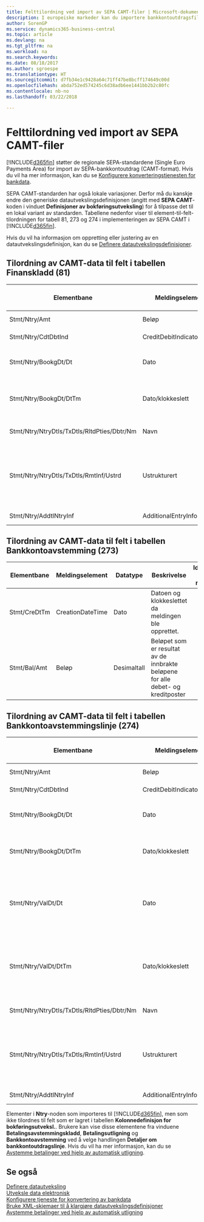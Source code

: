 ```yaml
---
title: Felttilordning ved import av SEPA CAMT-filer | Microsoft-dokumentasjon
description: I europeiske markeder kan du importere bankkontoutdragsfiler i de regionale SEPA-standardene (Single Euro Payments Area).
author: SorenGP
ms.service: dynamics365-business-central
ms.topic: article
ms.devlang: na
ms.tgt_pltfrm: na
ms.workload: na
ms.search.keywords: 
ms.date: 08/18/2017
ms.author: sgroespe
ms.translationtype: HT
ms.sourcegitcommit: d7fb34e1c9428a64c71ff47be8bcff174649c00d
ms.openlocfilehash: abda752ed574245c6d38adb6ee1441bb2b2c80fc
ms.contentlocale: nb-no
ms.lasthandoff: 03/22/2018

---
```

# <a name="field-mapping-when-importing-sepa-camt-files"></a>Felttilordning ved import av SEPA CAMT-filer
[!INCLUDE[d365fin](includes/d365fin_md.md)] støtter de regionale SEPA-standardene (Single Euro Payments Area) for import av SEPA-bankkontoutdrag (CAMT-format). Hvis du vil ha mer informasjon, kan du se [Konfigurere konverteringstjenesten for bankdata](bank-how-setup-bank-data-conversion-service.md).  

 SEPA CAMT-standarden har også lokale variasjoner. Derfor må du kanskje endre den generiske datautvekslingsdefinisjonen (angitt med **SEPA CAMT**-koden i vinduet **Definisjoner av bokføringsutveksling**) for å tilpasse det til en lokal variant av standarden. Tabellene nedenfor viser til element-til-felt-tilordningen for tabell 81, 273 og 274 i implementeringen av SEPA CAMT i [!INCLUDE[d365fin](includes/d365fin_md.md)].  

 Hvis du vil ha informasjon om oppretting eller justering av en datautvekslingsdefinisjon, kan du se [Definere datautvekslingsdefinisjoner](across-how-to-set-up-data-exchange-definitions.md).  

## <a name="camt-data-mapping-to-fields-in-the-general-journal-table-81"></a>Tilordning av CAMT-data til felt i tabellen Finanskladd (81)  

|Elementbane|Meldingselement|Datatype|Beskrivelse|Identifikator for minustegn|Feltnr.|Feltnavn|  
|------------------|---------------------|---------------|-----------------|-------------------------------|---------------|----------------|  
|Stmt/Ntry/Amt|Beløp|Desimaltall|Pengebeløpet i kontantposten||13|Beløp|  
|Stmt/Ntry/CdtDbtInd|CreditDebitIndicator|Tekst|Angir om posten er en kredit- eller en debetpost|DBET|13|Beløp|  
|Stmt/Ntry/BookgDt/Dt|Dato|Dato|Datoen når en post bokføres på en konto i kontotjenestebehandlerens bøker||5|Bokføringsdato|  
|Stmt/Ntry/BookgDt/DtTm|Dato/klokkeslett|Dato/klokkeslett|Datoen og klokkeslettet når en post bokføres på en konto i kontotjenestebehandlerens bøker||5|Bokføringsdato|  
|Stmt/Ntry/NtryDtls/TxDtls/RltdPties/Dbtr/Nm|Navn|Tekst|Navnet på parten som skylder (den endelige) kreditoren et pengebeløp||1221|Informasjon om betaler|  
|Stmt/Ntry/NtryDtls/TxDtls/RmtInf/Ustrd|Ustrukturert|Tekst|Informasjon for å aktivere tilsvarende/avstemming av en post med varene som betalingen skal utlignes mot, for eksempel kommersielle fakturaer i et kundefordringsystem i et ustrukturert skjema||8|Beskrivelse|  
|Stmt/Ntry/AddtlNtryInf|AdditionalEntryInformation|Tekst|Mer informasjon om posten||1222|Transaksjonsinformasjon|  

## <a name="camt-data-mapping-to-fields-in-the-bank-acc-reconciliation-table-273"></a>Tilordning av CAMT-data til felt i tabellen Bankkontoavstemming (273)  

|Elementbane|Meldingselement|Datatype|Beskrivelse|Identifikator for minustegn|Feltnr.|Feltnavn|  
|------------------|---------------------|---------------|-----------------|-------------------------------|---------------|----------------|  
|Stmt/CreDtTm|CreationDateTime|Dato|Datoen og klokkeslettet da meldingen ble opprettet.||3|Utdragsdato|  
|Stmt/Bal/Amt|Beløp|Desimaltall|Beløpet som er resultat av de innbrakte beløpene for alle debet- og kreditposter||4|Utdrag - sluttsaldo|  

## <a name="camt-data-mapping-to-fields-in-the-bank-acc-reconciliation-line-table-274"></a>Tilordning av CAMT-data til felt i tabellen Bankkontoavstemmingslinje (274)  

|Elementbane|Meldingselement|Datatype|Beskrivelse|Identifikator for minustegn|Feltnr.|Feltnavn|  
|------------------|---------------------|---------------|-----------------|-------------------------------|---------------|----------------|  
|Stmt/Ntry/Amt|Beløp|Desimaltall|Pengebeløpet i kontantposten||7|Utdragsbeløp|  
|Stmt/Ntry/CdtDbtInd|CreditDebitIndicator|Tekst|Angir om posten er en kredit- eller en debetpost|DBET|7|Utdragsbeløp|  
|Stmt/Ntry/BookgDt/Dt|Dato|Dato|Datoen når en post bokføres på en konto i kontotjenestebehandlerens bøker||5|Transaksjonsdato|  
|Stmt/Ntry/BookgDt/DtTm|Dato/klokkeslett|Dato/klokkeslett|Datoen og klokkeslettet når en post bokføres på en konto i kontotjenestebehandlerens bøker||5|Transaksjonsdato|  
|Stmt/Ntry/ValDt/Dt|Dato|Dato|Datoen når aktiva blir tilgjengelige for kontoeieren hvis det opprettes en kreditpost, eller slutter å være tilgjengelig for kontoeieren hvis det opprettes en debetpost||12|Valuteringsdato|  
|Stmt/Ntry/ValDt/DtTm|Dato/klokkeslett|Dato/klokkeslett|Datoen og klokkeslettet når aktiva blir tilgjengelige for kontoeieren hvis det opprettes en kreditpost, eller slutter å være tilgjengelig for kontoeieren hvis det opprettes en debetpost||12|Valuteringsdato|  
|Stmt/Ntry/NtryDtls/TxDtls/RltdPties/Dbtr/Nm|Navn|Tekst|Navnet på parten som skylder (den endelige) kreditoren et pengebeløp||15|Informasjon om betaler|  
|Stmt/Ntry/NtryDtls/TxDtls/RmtInf/Ustrd|Ustrukturert|Tekst|Informasjon for å aktivere tilsvarende/avstemming av en post med varene som betalingen skal utlignes mot, for eksempel kommersielle fakturaer i et kundefordringsystem i et ustrukturert skjema||6|Beskrivelse|  
|Stmt/Ntry/AddtlNtryInf|AdditionalEntryInformation|Tekst|Mer informasjon om posten||16|Transaksjonsinformasjon|  

 Elementer i **Ntry**-noden som importeres til [!INCLUDE[d365fin](includes/d365fin_md.md)], men som ikke tilordnes til felt som er lagret i tabellen **Kolonnedefinisjon for bokføringsutveksl.**. Brukere kan vise disse elementene fra vinduene **Betalingsavstemmingskladd**, **Betalingsutligning** og **Bankkontoavstemming** ved å velge handlingen **Detaljer om bankkontoutdragslinje**. Hvis du vil ha mer informasjon, kan du se [Avstemme betalinger ved hjelp av automatisk utligning](receivables-how-reconcile-payments-auto-application.md).  
## <a name="see-also"></a>Se også  
[Definere datautveksling](across-set-up-data-exchange.md)  
[Utveksle data elektronisk](across-data-exchange.md)  
[Konfigurere tjeneste for konvertering av bankdata](bank-how-setup-bank-data-conversion-service.md)   
[Bruke XML-skjemaer til å klargjøre datautvekslingsdefinisjoner](across-how-to-use-xml-schemas-to-prepare-data-exchange-definitions.md)  
[Avstemme betalinger ved hjelp av automatisk utligning](receivables-how-reconcile-payments-auto-application.md)  

